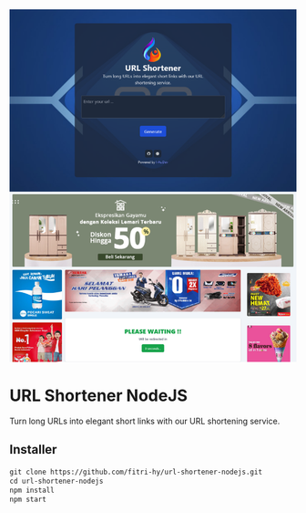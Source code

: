 <img src="./ss.png">

# URL Shortener NodeJS

Turn long URLs into elegant short links with our URL shortening service.
 
## Installer
```
git clone https://github.com/fitri-hy/url-shortener-nodejs.git
cd url-shortener-nodejs
npm install
npm start
```